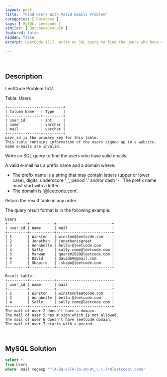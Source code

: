 ```yaml
---
layout: post
title:  "Find Users With Valid Emails Problem"
categories: [ Database ]
tags: [ MySQL, Leetcode ]
similar: [ DatabaseGroup20 ]
featured: false
hidden: false
excerpt: LeetCode 1517. Write an SQL query to find the users who have valid emails.

---
```


<br />

## Description

LeetCode Problem 1517. 

Table: Users

```
+---------------+---------+
| Column Name   | Type    |
+---------------+---------+
| user_id       | int     |
| name          | varchar |
| mail          | varchar |
+---------------+---------+
user_id is the primary key for this table.
This table contains information of the users signed up in a website. Some e-mails are invalid.
```

Write an SQL query to find the users who have valid emails.

A valid e-mail has a prefix name and a domain where: 

* The prefix name is a string that may contain letters (upper or lower case), digits, underscore '_', period '.' and/or dash '-'. The prefix name must start with a letter.
* The domain is '@leetcode.com'.

Return the result table in any order.

The query result format is in the following example.

 
```
Users
+---------+-----------+-------------------------+
| user_id | name      | mail                    |
+---------+-----------+-------------------------+
| 1       | Winston   | winston@leetcode.com    |
| 2       | Jonathan  | jonathanisgreat         |
| 3       | Annabelle | bella-@leetcode.com     |
| 4       | Sally     | sally.come@leetcode.com |
| 5       | Marwan    | quarz#2020@leetcode.com |
| 6       | David     | david69@gmail.com       |
| 7       | Shapiro   | .shapo@leetcode.com     |
+---------+-----------+-------------------------+

Result table:
+---------+-----------+-------------------------+
| user_id | name      | mail                    |
+---------+-----------+-------------------------+
| 1       | Winston   | winston@leetcode.com    |
| 3       | Annabelle | bella-@leetcode.com     |
| 4       | Sally     | sally.come@leetcode.com |
+---------+-----------+-------------------------+
The mail of user 2 doesn't have a domain.
The mail of user 5 has # sign which is not allowed.
The mail of user 6 doesn't have leetcode domain.
The mail of user 7 starts with a period.
```

<br />

## MySQL Solution


```sql
select * 
from Users
where  mail regexp '^[A-Za-z][A-Za-z0-9\_\.\-]*@leetcode\.com$'
```
